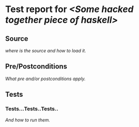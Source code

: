 # Test report for _\<Some hacked together piece of haskell\>_

## Source
_where is the source and how to load it._

## Pre/Postconditions
_What pre and/or postconditions apply._

## Tests

### Tests...Tests..Tests..
_And how to run them._
